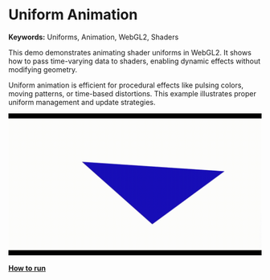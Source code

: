# Uniform Animation

**Keywords:** Uniforms, Animation, WebGL2, Shaders

This demo demonstrates animating shader uniforms in WebGL2. It shows how to pass time-varying data to shaders, enabling dynamic effects without modifying geometry.

Uniform animation is efficient for procedural effects like pulsing colors, moving patterns, or time-based distortions. This example illustrates proper uniform management and update strategies.

![](./showcase.gif)

**[How to run](../how_to_run.md)**
